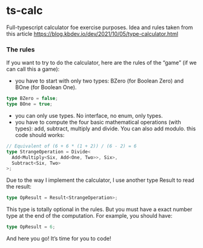 # ts-calc

Full-typescript calculator foe exercise purposes. Idea and rules taken from this article
https://blog.kbdev.io/dev/2021/10/05/type-calculator.html

### The rules

If you want to try to do the calculator, here are the rules of the “game” (if we can call this a game):

- you have to start with only two types: BZero (for Boolean Zero) and BOne (for Boolean One).

```ts
type BZero = false;
type BOne = true;
```

- you can only use types. No interface, no enum, only types.
- you have to compute the four basic mathematical operations (with types): add, subtract, multiply and divide. You can also add modulo.
  this code should works:

```ts
// Equivalent of (6 + 6 * (1 + 2)) / (6 - 2) = 6
type StrangeOperation = Divide<
  Add<Multiply<Six, Add<One, Two>>, Six>,
  Subtract<Six, Two>
>;
```

Due to the way I implement the calculator, I use another type Result to read the result:

```ts
type OpResult = Result<StrangeOperation>;
```

This type is totally optional in the rules. But you must have a exact number type at the end of the computation. For example, you should have:

```ts
type OpResult = 6;
```

And here you go! It’s time for you to code!
